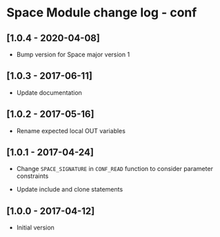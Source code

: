 # Space Module change log - conf

## [1.0.4 - 2020-04-08]

* Bump version for Space major version 1


## [1.0.3 - 2017-06-11]

* Update documentation


## [1.0.2 - 2017-05-16]

* Rename expected local OUT variables


## [1.0.1 - 2017-04-24]

* Change `SPACE_SIGNATURE` in `CONF_READ` function to consider parameter constraints

* Update include and clone statements


## [1.0.0 - 2017-04-12]

+ Initial version
